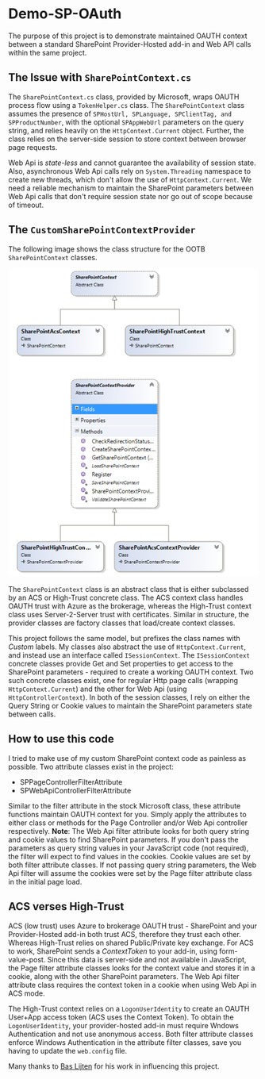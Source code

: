 # Demo-SP-OAuth
The purpose of this project is to demonstrate maintained OAUTH context between a standard SharePoint Provider-Hosted add-in and Web API calls within the same project.

## The Issue with `SharePointContext.cs`
The `SharePointContext.cs` class, provided by Microsoft, wraps OAUTH process flow using a `TokenHelper.cs` class. The `SharePointContext` class assumes
the presence of `SPHostUrl, SPLanguage, SPClientTag, and SPProductNumber`, with the optional `SPAppWebUrl` parameters on the query string, and relies heavily on the `HttpContext.Current` object.
Further, the class relies on the server-side session to store context between browser page requests.

Web Api is *state-less* and cannot guarantee the availability of session state. Also, asynchronous Web Api calls rely on `System.Threading` namespace to create new threads, which don't allow the use of `HttpContext.Current`.
We need a reliable mechanism to maintain the SharePoint parameters between Web Api calls that don't require session state nor go out of scope because of timeout.

## The `CustomSharePointContextProvider`
The following image shows the class structure for the OOTB `SharePointContext` classes.

![alt text](classes.png "Class Structure")

The `SharePointContext` class is an abstract class that is either subclassed by an ACS or High-Trust concrete class. The ACS context class handles OAUTH trust with Azure as the brokerage, whereas the High-Trust context class
uses Server-2-Server trust with certificates. Similar in structure, the provider classes are factory classes that load/create context classes.

This project follows the same model, but prefixes the class names with *Custom* labels. My classes also abstract the use of `HttpContext.Current`, and instead use an interface called `ISessionContext`.
The `ISessionContext` concrete classes provide Get and Set properties to get access to the SharePoint parameters - required to create a working OAUTH context. Two such concrete classes exist, one for regular
Http page calls (wrapping `HttpContext.Current`) and the other for Web Api (using `HttpControllerContext`). In both of the session classes, I rely on either the Query String or Cookie values to maintain the SharePoint parameters 
state between calls.

## How to use this code
I tried to make use of my custom SharePoint context code as painless as possible. Two attribute classes exist in the project:
- SPPageControllerFilterAttribute
- SPWebApiControllerFilterAttribute

Similar to the filter attribute in the stock Microsoft class, these attribute functions maintain OAUTH context for you. Simply apply the attributes to either class or methods for the Page Controller and/or Web Api controller respectively.
**Note**: The Web Api filter attribute looks for both query string and cookie values to find SharePoint parameters. If you don't pass the parameters as query string values in your JavaScript code (not required), the filter will expect to 
find values in the cookies. Cookie values are set by both filter attribute classes. If not passing query string parameters, the Web Api filter will assume the cookies were set by the Page filter attribute class in the initial page load.

## ACS verses High-Trust
ACS (low trust) uses Azure to brokerage OAUTH trust - SharePoint and your Provider-Hosted add-in both trust ACS, therefore they trust each other. Whereas High-Trust relies on shared Public/Private key exchange.
For ACS to work, SharePoint sends a *ContextToken* to your add-in, using form-value-post. Since this data is server-side and not available in JavaScript, the Page filter attribute classes looks for the context value and stores it
in a cookie, along with the other SharePoint parameters. The Web Api filter attribute class requires the context token in a cookie when using Web Api in ACS mode.

The High-Trust context relies on a `LogonUserIdentity` to create an OAUTH User+App access token (ACS uses the Context Token). To obtain the `LogonUserIdentity`, your provider-hosted add-in must require Wndows Authentication
and not use anonymous access. Both filter attribute classes enforce Windows Authentication in the attribute filter classes, save you having to update the `web.config` file.

Many thanks to [Bas Lijten](http://blog.baslijten.com/getting-sharepoint-2013-apps-and-webapi-to-work/) for his work in influencing this project.
